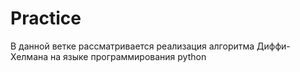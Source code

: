 # Practice
В данной ветке рассматривается реализация алгоритма Диффи-Хелмана на языке программирования python
